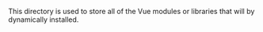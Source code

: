 This directory is used to store all of the Vue modules or libraries that will by dynamically installed.
